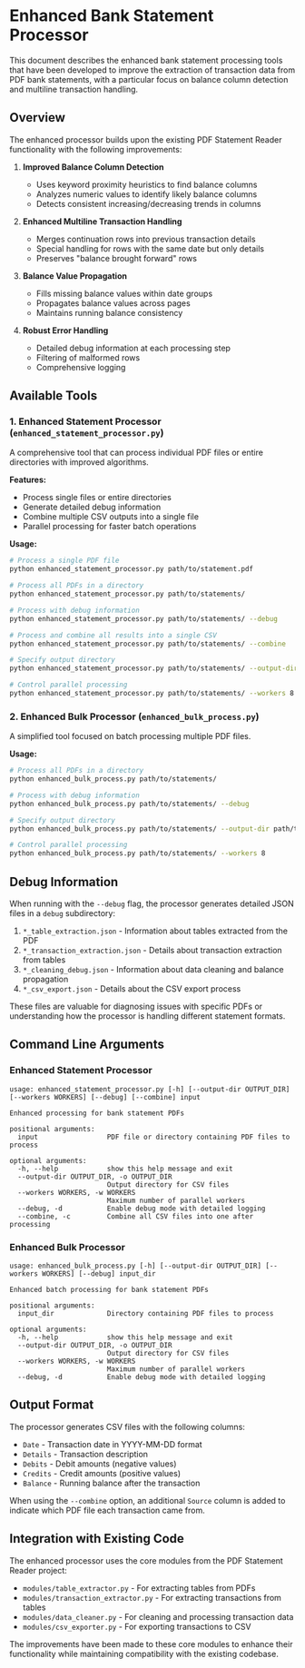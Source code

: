 # Enhanced Bank Statement Processor

This document describes the enhanced bank statement processing tools that have been developed to improve the extraction of transaction data from PDF bank statements, with a particular focus on balance column detection and multiline transaction handling.

## Overview

The enhanced processor builds upon the existing PDF Statement Reader functionality with the following improvements:

1. **Improved Balance Column Detection**
   - Uses keyword proximity heuristics to find balance columns
   - Analyzes numeric values to identify likely balance columns
   - Detects consistent increasing/decreasing trends in columns

2. **Enhanced Multiline Transaction Handling**
   - Merges continuation rows into previous transaction details
   - Special handling for rows with the same date but only details
   - Preserves "balance brought forward" rows

3. **Balance Value Propagation**
   - Fills missing balance values within date groups
   - Propagates balance values across pages
   - Maintains running balance consistency

4. **Robust Error Handling**
   - Detailed debug information at each processing step
   - Filtering of malformed rows
   - Comprehensive logging

## Available Tools

### 1. Enhanced Statement Processor (`enhanced_statement_processor.py`)

A comprehensive tool that can process individual PDF files or entire directories with improved algorithms.

**Features:**
- Process single files or entire directories
- Generate detailed debug information
- Combine multiple CSV outputs into a single file
- Parallel processing for faster batch operations

**Usage:**
```bash
# Process a single PDF file
python enhanced_statement_processor.py path/to/statement.pdf

# Process all PDFs in a directory
python enhanced_statement_processor.py path/to/statements/

# Process with debug information
python enhanced_statement_processor.py path/to/statements/ --debug

# Process and combine all results into a single CSV
python enhanced_statement_processor.py path/to/statements/ --combine

# Specify output directory
python enhanced_statement_processor.py path/to/statements/ --output-dir path/to/output/

# Control parallel processing
python enhanced_statement_processor.py path/to/statements/ --workers 8
```

### 2. Enhanced Bulk Processor (`enhanced_bulk_process.py`)

A simplified tool focused on batch processing multiple PDF files.

**Usage:**
```bash
# Process all PDFs in a directory
python enhanced_bulk_process.py path/to/statements/

# Process with debug information
python enhanced_bulk_process.py path/to/statements/ --debug

# Specify output directory
python enhanced_bulk_process.py path/to/statements/ --output-dir path/to/output/

# Control parallel processing
python enhanced_bulk_process.py path/to/statements/ --workers 8
```

## Debug Information

When running with the `--debug` flag, the processor generates detailed JSON files in a `debug` subdirectory:

1. `*_table_extraction.json` - Information about tables extracted from the PDF
2. `*_transaction_extraction.json` - Details about transaction extraction from tables
3. `*_cleaning_debug.json` - Information about data cleaning and balance propagation
4. `*_csv_export.json` - Details about the CSV export process

These files are valuable for diagnosing issues with specific PDFs or understanding how the processor is handling different statement formats.

## Command Line Arguments

### Enhanced Statement Processor

```
usage: enhanced_statement_processor.py [-h] [--output-dir OUTPUT_DIR] [--workers WORKERS] [--debug] [--combine] input

Enhanced processing for bank statement PDFs

positional arguments:
  input                 PDF file or directory containing PDF files to process

optional arguments:
  -h, --help            show this help message and exit
  --output-dir OUTPUT_DIR, -o OUTPUT_DIR
                        Output directory for CSV files
  --workers WORKERS, -w WORKERS
                        Maximum number of parallel workers
  --debug, -d           Enable debug mode with detailed logging
  --combine, -c         Combine all CSV files into one after processing
```

### Enhanced Bulk Processor

```
usage: enhanced_bulk_process.py [-h] [--output-dir OUTPUT_DIR] [--workers WORKERS] [--debug] input_dir

Enhanced batch processing for bank statement PDFs

positional arguments:
  input_dir             Directory containing PDF files to process

optional arguments:
  -h, --help            show this help message and exit
  --output-dir OUTPUT_DIR, -o OUTPUT_DIR
                        Output directory for CSV files
  --workers WORKERS, -w WORKERS
                        Maximum number of parallel workers
  --debug, -d           Enable debug mode with detailed logging
```

## Output Format

The processor generates CSV files with the following columns:
- `Date` - Transaction date in YYYY-MM-DD format
- `Details` - Transaction description
- `Debits` - Debit amounts (negative values)
- `Credits` - Credit amounts (positive values)
- `Balance` - Running balance after the transaction

When using the `--combine` option, an additional `Source` column is added to indicate which PDF file each transaction came from.

## Integration with Existing Code

The enhanced processor uses the core modules from the PDF Statement Reader project:
- `modules/table_extractor.py` - For extracting tables from PDFs
- `modules/transaction_extractor.py` - For extracting transactions from tables
- `modules/data_cleaner.py` - For cleaning and processing transaction data
- `modules/csv_exporter.py` - For exporting transactions to CSV

The improvements have been made to these core modules to enhance their functionality while maintaining compatibility with the existing codebase.
